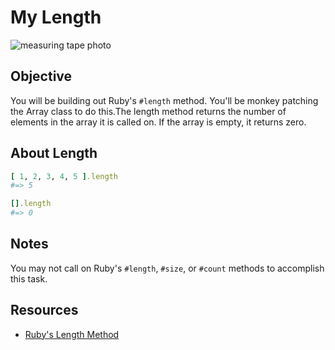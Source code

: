 

# My Length

![measuring tape photo](https://s3-us-west-2.amazonaws.com/web-dev-readme-photos/cs/measuring-tape.jpg)

## Objective

You will be building out Ruby's `#length` method. You'll be monkey patching the Array class to do this.The length method returns the number of elements in the array it is called on. If the array is empty, it returns zero.

## About Length

```ruby
[ 1, 2, 3, 4, 5 ].length
#=> 5

[].length
#=> 0
```

## Notes

You may not call on Ruby's `#length`, `#size`, or `#count` methods to accomplish this task.

## Resources

* [Ruby's Length Method](http://ruby-doc.org/core-2.2.0/Array.html#method-i-length)

